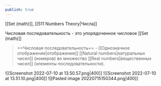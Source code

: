 ```yaml
---
publish: true
---
```

[[Set (math)]], [[511 Numbers Theory|Числа]]

Числовая последовательность - это упорядоченное числовое [[Set (math)]]

> ==Числовая последовательность== -  [[Однозначное отображение|отображение]] [[Natural numbers|натуральных чисел]]  (номеров) во множество [[Real numbers|вещественных чисел]]  (элементы последовательности).


![[Screenshot 2022-07-10 at 13.50.57.png|400]]
![[Screenshot 2022-07-10 at 13.51.10.png|400]]
![[Pasted image 20220715150344.png|400]]

